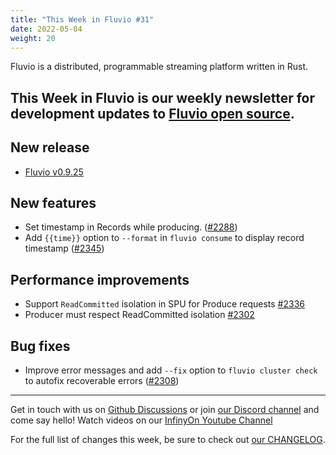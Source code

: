 ```yaml
---
title: "This Week in Fluvio #31"
date: 2022-05-04
weight: 20
---
```

Fluvio is a distributed, programmable streaming platform written in Rust.

This Week in Fluvio is our weekly newsletter for development updates to [Fluvio open source].
---

## New release
* [Fluvio v0.9.25](https://github.com/infinyon/fluvio/releases/tag/v0.9.25)

## New features
* Set timestamp in Records while producing. ([#2288](https://github.com/infinyon/fluvio/issues/2288))
* Add `{{time}}` option to `--format` in `fluvio consume` to display record timestamp ([#2345](https://github.com/infinyon/fluvio/issues/2345))

## Performance improvements
* Support `ReadCommitted` isolation in SPU for Produce requests [#2336](https://github.com/infinyon/fluvio/pull/2336)
* Producer must respect ReadCommitted isolation [#2302](https://github.com/infinyon/fluvio/issues/2302)

## Bug fixes
* Improve error messages and add `--fix` option to `fluvio cluster check` to autofix recoverable errors ([#2308](https://github.com/infinyon/fluvio/issues/2308))

---

Get in touch with us on [Github Discussions] or join [our Discord channel] and come say hello! Watch videos on our [InfinyOn Youtube Channel]

For the full list of changes this week, be sure to check out [our CHANGELOG].

[Fluvio open source]: https://github.com/infinyon/fluvio
[our CHANGELOG]: https://github.com/infinyon/fluvio/blob/master/CHANGELOG.md
[our Discord channel]: https://discordapp.com/invite/bBG2dTz
[Github Discussions]: https://github.com/infinyon/fluvio/discussions
[InfinyOn Youtube Channel]: https://www.youtube.com/@InfinyOn
